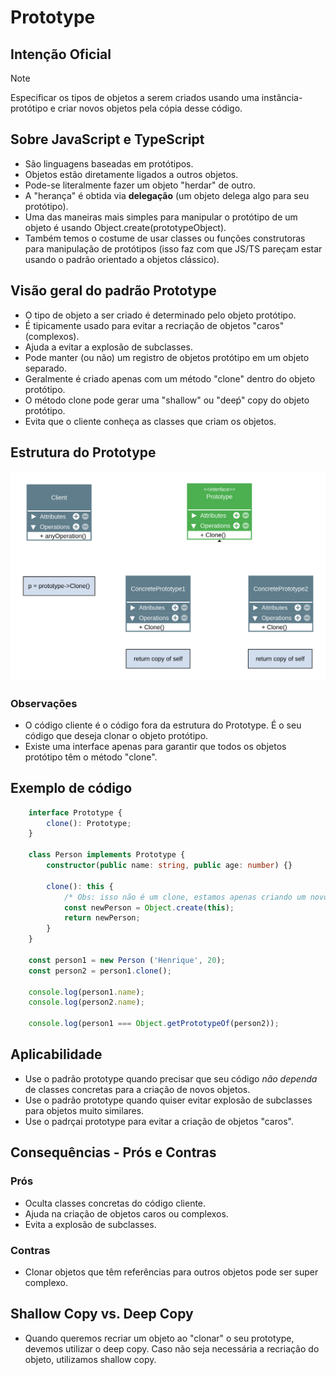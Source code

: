 # Prototype 

## Intenção Oficial
> [!NOTE]
> Especificar os tipos de objetos a serem criados usando uma instância-protótipo e criar novos objetos pela cópia desse código.

## Sobre JavaScript e TypeScript
* São linguagens baseadas em protótipos.
* Objetos estão diretamente ligados a outros objetos.
* Pode-se literalmente fazer um objeto "herdar" de outro.
* A "herança" é obtida via **delegação** (um objeto delega algo para seu protótipo).
* Uma das maneiras mais simples para manipular o protótipo de um objeto é usando Object.create(prototypeObject).
* Também temos o costume de usar classes ou funções construtoras para manipulação de protótipos (isso faz com que JS/TS pareçam estar usando o padrão orientado a objetos clássico).

## Visão geral do padrão Prototype
* O tipo de objeto a ser criado é determinado pelo objeto protótipo.
* É tipicamente usado para evitar a recriação de objetos "caros" (complexos).
* Ajuda a evitar a explosão de subclasses.
* Pode manter (ou não) um registro de objetos protótipo em um objeto separado.
* Geralmente é criado apenas com um método "clone" dentro do objeto protótipo.
* O método clone pode gerar uma "shallow" ou "deeṕ" copy do objeto protótipo.
* Evita que o cliente conheça as classes que criam os objetos.

## Estrutura do Prototype

<img src='./assets/Prototype.png' alt='prototype'/>


### Observações
* O código cliente é o código fora da estrutura do Prototype. É o seu código que deseja clonar o objeto protótipo.
* Existe uma interface apenas para garantir que todos os objetos protótipo têm o método "clone".

## Exemplo de código

```typescript
    interface Prototype {
        clone(): Prototype;
    }

    class Person implements Prototype {
        constructor(public name: string, public age: number) {}

        clone(): this {
            /* Obs: isso não é um clone, estamos apenas criando um novo objeto que tem este objeto como protótipo */
            const newPerson = Object.create(this);
            return newPerson;
        }
    }

    const person1 = new Person ('Henrique', 20);
    const person2 = person1.clone();

    console.log(person1.name);
    console.log(person2.name);

    console.log(person1 === Object.getPrototypeOf(person2));
```

## Aplicabilidade
* Use o padrão prototype quando precisar que seu código *não dependa* de classes concretas para a criação de novos objetos.
* Use o padrão prototype quando quiser evitar explosão de subclasses para objetos muito similares.
* Use o padrçai prototype para evitar a criação de objetos "caros".

## Consequências - Prós e Contras

### Prós
* Oculta classes concretas do código cliente.
* Ajuda na criação de objetos caros ou complexos.
* Evita a explosão de subclasses.

### Contras
* Clonar objetos que têm referências para outros objetos pode ser super complexo.


## Shallow Copy vs. Deep Copy
* Quando queremos recriar um objeto ao "clonar" o seu prototype, devemos utilizar o deep copy. Caso não seja necessária a recriação do objeto, utilizamos shallow copy.

